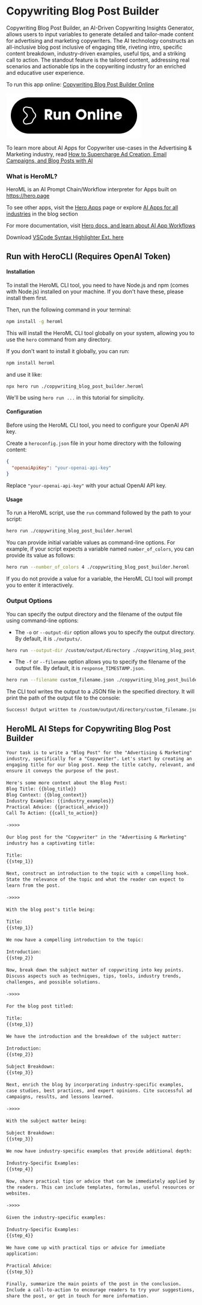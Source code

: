# Copywriting Blog Post Builder

Copywriting Blog Post Builder, an AI-Driven Copywriting Insights Generator, allows users to input variables to generate detailed and tailor-made content for advertising and marketing copywriters. The AI technology constructs an all-inclusive blog post inclusive of engaging title, riveting intro, specific content breakdown, industry-driven examples, useful tips, and a striking call to action. The standout feature is the tailored content, addressing real scenarios and actionable tips in the copywriting industry for an enriched and educative user experience.

To run this app online: [Copywriting Blog Post Builder Online](https://hero.page/app/copywriting-blog-post-builder-ai-driven-copywriting-insights-generator/rMoAExREnjc88nIRNQap)

[![Run Copywriting Blog Post Builder Online](/assets/run.svg)](https://hero.page/app/copywriting-blog-post-builder-ai-driven-copywriting-insights-generator/rMoAExREnjc88nIRNQap)

To learn more about AI Apps for Copywriter use-cases in the Advertising & Marketing industry, read [How to Supercharge Ad Creation, Email Campaigns, and Blog Posts with AI](https://hero.page/blog/ai/advertising-and-marketing/how-to-supercharge-ad-creation-email-campaigns-and-blog-posts-with-ai/170716)

### What is HeroML?
HeroML is an AI Prompt Chain/Workflow interpreter for Apps built on https://hero.page 

To see other apps, visit the [Hero Apps](https://hero.page/apps) page or explore [AI Apps for all industries](https://hero.page/blog) in the blog section

For more documentation, visit [Hero docs, and learn about AI App Workflows](https://hero.page/tutorials/introduction-to-heroml)

Download [VSCode Syntax Highlighter Ext. here](https://marketplace.visualstudio.com/items?itemName=hero-page.heroml)

## Run with HeroCLI (Requires OpenAI Token)

#### Installation

To install the HeroML CLI tool, you need to have Node.js and npm (comes with Node.js) installed on your machine. If you don't have these, please install them first. 

Then, run the following command in your terminal:

```bash
npm install -g heroml
```

This will install the HeroML CLI tool globally on your system, allowing you to use the `hero` command from any directory.

If you don't want to install it globally, you can run:

```bash
npm install heroml
```

and use it like:

```bash
npx hero run ./copywriting_blog_post_builder.heroml
```

We'll be using `hero run ...` in this tutorial for simplicity.

#### Configuration

Before using the HeroML CLI tool, you need to configure your OpenAI API key. 

Create a `heroconfig.json` file in your home directory with the following content:

```json
{
  "openaiApiKey": "your-openai-api-key"
}
```

Replace `"your-openai-api-key"` with your actual OpenAI API key.

#### Usage

To run a HeroML script, use the `run` command followed by the path to your script:

```bash
hero run ./copywriting_blog_post_builder.heroml
```

You can provide initial variable values as command-line options. For example, if your script expects a variable named `number_of_colors`, you can provide its value as follows:

```bash
hero run --number_of_colors 4 ./copywriting_blog_post_builder.heroml
```

If you do not provide a value for a variable, the HeroML CLI tool will prompt you to enter it interactively.

### Output Options

You can specify the output directory and the filename of the output file using command-line options:

- The `-o` or `--output-dir` option allows you to specify the output directory. By default, it is `./outputs/`.

```bash
hero run --output-dir /custom/output/directory ./copywriting_blog_post_builder.heroml
```

- The `-f` or `--filename` option allows you to specify the filename of the output file. By default, it is `response_TIMESTAMP.json`.

```bash
hero run --filename custom_filename.json ./copywriting_blog_post_builder.heroml
```

The CLI tool writes the output to a JSON file in the specified directory. It will print the path of the output file to the console:

```bash
Success! Output written to /custom/output/directory/custom_filename.json
```


## HeroML AI Steps for Copywriting Blog Post Builder
```
Your task is to write a "Blog Post" for the "Advertising & Marketing" industry, specifically for a "Copywriter". Let's start by creating an engaging title for our blog post. Keep the title catchy, relevant, and ensure it conveys the purpose of the post. 

Here's some more context about the Blog Post:
Blog Title: {{blog_title}}
Blog Context: {{blog_context}}
Industry Examples: {{industry_examples}}
Practical Advice: {{practical_advice}}
Call To Action: {{call_to_action}}

->>>>

Our blog post for the "Copywriter" in the "Advertising & Marketing" industry has a captivating title:

Title:
{{step_1}}

Next, construct an introduction to the topic with a compelling hook. State the relevance of the topic and what the reader can expect to learn from the post.

->>>>

With the blog post's title being:

Title:
{{step_1}}

We now have a compelling introduction to the topic:

Introduction:
{{step_2}}

Now, break down the subject matter of copywriting into key points. Discuss aspects such as techniques, tips, tools, industry trends, challenges, and possible solutions.

->>>>

For the blog post titled:

Title:
{{step_1}}

We have the introduction and the breakdown of the subject matter:

Introduction:
{{step_2}}

Subject Breakdown:
{{step_3}}

Next, enrich the blog by incorporating industry-specific examples, case studies, best practices, and expert opinions. Cite successful ad campaigns, results, and lessons learned.

->>>>

With the subject matter being:

Subject Breakdown:
{{step_3}}

We now have industry-specific examples that provide additional depth:

Industry-Specific Examples:
{{step_4}}

Now, share practical tips or advice that can be immediately applied by the readers. This can include templates, formulas, useful resources or websites.

->>>>

Given the industry-specific examples:

Industry-Specific Examples:
{{step_4}}

We have come up with practical tips or advice for immediate application:

Practical Advice:
{{step_5}}

Finally, summarize the main points of the post in the conclusion. Include a call-to-action to encourage readers to try your suggestions, share the post, or get in touch for more information.


```

